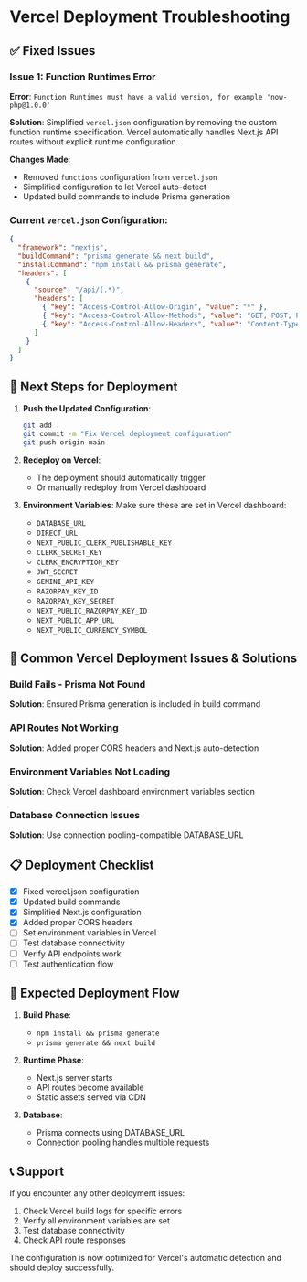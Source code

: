 # Vercel Deployment Troubleshooting

## ✅ Fixed Issues

### Issue 1: Function Runtimes Error
**Error**: `Function Runtimes must have a valid version, for example 'now-php@1.0.0'`

**Solution**: Simplified `vercel.json` configuration by removing the custom function runtime specification. Vercel automatically handles Next.js API routes without explicit runtime configuration.

**Changes Made**:
- Removed `functions` configuration from `vercel.json`
- Simplified configuration to let Vercel auto-detect
- Updated build commands to include Prisma generation

### Current `vercel.json` Configuration:
```json
{
  "framework": "nextjs",
  "buildCommand": "prisma generate && next build",
  "installCommand": "npm install && prisma generate",
  "headers": [
    {
      "source": "/api/(.*)",
      "headers": [
        { "key": "Access-Control-Allow-Origin", "value": "*" },
        { "key": "Access-Control-Allow-Methods", "value": "GET, POST, PUT, DELETE, OPTIONS" },
        { "key": "Access-Control-Allow-Headers", "value": "Content-Type, Authorization" }
      ]
    }
  ]
}
```

## 🚀 Next Steps for Deployment

1. **Push the Updated Configuration**:
   ```bash
   git add .
   git commit -m "Fix Vercel deployment configuration"
   git push origin main
   ```

2. **Redeploy on Vercel**:
   - The deployment should automatically trigger
   - Or manually redeploy from Vercel dashboard

3. **Environment Variables**:
   Make sure these are set in Vercel dashboard:
   - `DATABASE_URL`
   - `DIRECT_URL`
   - `NEXT_PUBLIC_CLERK_PUBLISHABLE_KEY`
   - `CLERK_SECRET_KEY`
   - `CLERK_ENCRYPTION_KEY`
   - `JWT_SECRET`
   - `GEMINI_API_KEY`
   - `RAZORPAY_KEY_ID`
   - `RAZORPAY_KEY_SECRET`
   - `NEXT_PUBLIC_RAZORPAY_KEY_ID`
   - `NEXT_PUBLIC_APP_URL`
   - `NEXT_PUBLIC_CURRENCY_SYMBOL`

## 🔧 Common Vercel Deployment Issues & Solutions

### Build Fails - Prisma Not Found
**Solution**: Ensured Prisma generation is included in build command

### API Routes Not Working
**Solution**: Added proper CORS headers and Next.js auto-detection

### Environment Variables Not Loading
**Solution**: Check Vercel dashboard environment variables section

### Database Connection Issues
**Solution**: Use connection pooling-compatible DATABASE_URL

## 📋 Deployment Checklist

- [x] Fixed vercel.json configuration
- [x] Updated build commands
- [x] Simplified Next.js configuration
- [x] Added proper CORS headers
- [ ] Set environment variables in Vercel
- [ ] Test database connectivity
- [ ] Verify API endpoints work
- [ ] Test authentication flow

## 🎯 Expected Deployment Flow

1. **Build Phase**: 
   - `npm install && prisma generate`
   - `prisma generate && next build`

2. **Runtime Phase**:
   - Next.js server starts
   - API routes become available
   - Static assets served via CDN

3. **Database**:
   - Prisma connects using DATABASE_URL
   - Connection pooling handles multiple requests

## 📞 Support

If you encounter any other deployment issues:
1. Check Vercel build logs for specific errors
2. Verify all environment variables are set
3. Test database connectivity
4. Check API route responses

The configuration is now optimized for Vercel's automatic detection and should deploy successfully.
